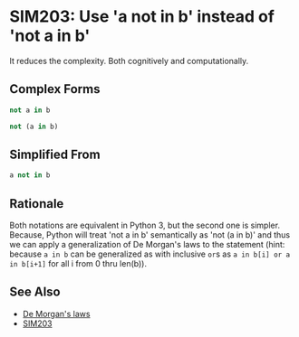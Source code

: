 # SIM203: Use 'a not in b' instead of 'not a in b'

It reduces the complexity. Both cognitively and computationally.

## Complex Forms

```python
not a in b
```

```python
not (a in b)
```

## Simplified From

```python
a not in b
```

## Rationale

Both notations are equivalent in Python 3, but the second one is simpler. Because, Python
will treat 'not a in b' semantically as 'not (a in b)' and thus we can apply a generalization of
De Morgan's laws to the statement (hint: because `a in b` can be generalized as with
inclusive `or`s as `a in b[i] or a in b[i+1]` for all i from 0 thru len(b)).

## See Also

* [De Morgan's laws](https://en.wikipedia.org/wiki/De_Morgan%27s_laws)
* [SIM203](https://github.com/MartinThoma/flake8-simplify?tab=readme-ov-file#sim203)
